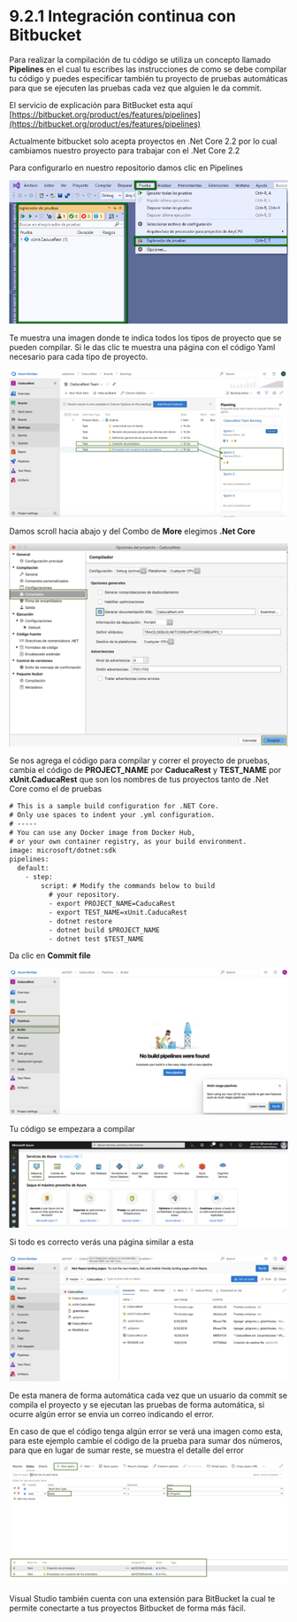 # 9.2.1 Integración continua con Bitbucket

Para realizar la compilación de tu código se utiliza un concepto llamado **Pipelines** en el cual tu escribes las instrucciones de como se debe compilar tu código y puedes especificar también tu proyecto de pruebas automáticas para que se ejecuten las pruebas cada vez que alguien le da commit.

El servicio de explicación para BitBucket esta aquí [https://bitbucket.org/product/es/features/pipelines](https://bitbucket.org/product/es/features/pipelines)

Actualmente bitbucket solo acepta proyectos en .Net Core 2.2 por lo cual cambiamos nuestro proyecto para trabajar con el .Net Core 2.2

Para configurarlo en nuestro repositorio damos clic en Pipelines

![](../../.gitbook/assets/image%20%28135%29.png)

Te muestra una imagen donde te indica todos los tipos de proyecto que se pueden compilar. Si le das clic te muestra una página con el código Yaml necesario para cada tipo de proyecto.

![](../../.gitbook/assets/image%20%28274%29.png)

Damos scroll hacia abajo y del Combo de **More** elegimos **.Net Core**

![](../../.gitbook/assets/image%20%28153%29.png)

Se nos agrega el código para compilar y correr el proyecto de pruebas, cambia el código de **PROJECT\_NAME** por **CaducaRest** y **TEST\_NAME** por **xUnit.CaducaRest** que son los nombres de tus proyectos tanto de .Net Core como el de pruebas

```markup
# This is a sample build configuration for .NET Core.
# Only use spaces to indent your .yml configuration.
# -----
# You can use any Docker image from Docker Hub, 
# or your own container registry, as your build environment.
image: microsoft/dotnet:sdk
pipelines:
  default:
    - step:
        script: # Modify the commands below to build 
          # your repository.
          - export PROJECT_NAME=CaducaRest
          - export TEST_NAME=xUnit.CaducaRest
          - dotnet restore
          - dotnet build $PROJECT_NAME
          - dotnet test $TEST_NAME
```

Da clic en **Commit file**

![](../../.gitbook/assets/image%20%28236%29.png)

Tu código se empezara a compilar

![](../../.gitbook/assets/image%20%28221%29.png)

Si todo es correcto verás una página similar a esta

![](../../.gitbook/assets/image%20%28193%29.png)

De esta manera de forma automática cada vez que un usuario da commit se compila el proyecto y se ejecutan las pruebas de forma automática, si ocurre algún error se envia un correo indicando el error.

En caso de que el código tenga algún error se verá una imagen como esta, para este ejemplo cambie el código de la prueba para sumar dos números, para que en lugar de sumar reste, se muestra el detalle del error

![](../../.gitbook/assets/image%20%28217%29.png)

Visual Studio también cuenta con una extensión para BitBucket la cual te permite conectarte a tus proyectos Bitbucket de forma más fácil.



